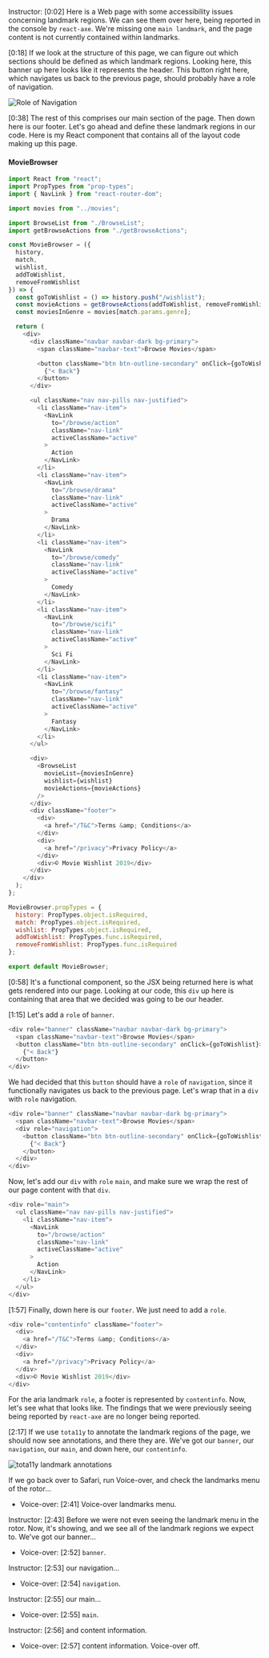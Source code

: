 Instructor: [0:02] Here is a Web page with some accessibility issues concerning landmark regions. We can see them over here, being reported in the console by `react-axe`. We're missing one `main landmark`, and the page content is not currently contained within landmarks.

[0:18] If we look at the structure of this page, we can figure out which sections should be defined as which landmark regions. Looking here, this banner up here looks like it represents the header. This button right here, which navigates us back to the previous page, should probably have a role of navigation.

![Role of Navigation](https://res.cloudinary.com/dg3gyk0gu/image/upload/v1576546145/transcript-images/11_react-define-landmark-regions-of-a-web-page-using-aria-roles-role-navigation.jpg)

[0:38] The rest of this comprises our main section of the page. Then down here is our footer. Let's go ahead and define these landmark regions in our code. Here is my React component that contains all of the layout code making up this page.

#### MovieBrowser

```javascript
import React from "react";
import PropTypes from "prop-types";
import { NavLink } from "react-router-dom";

import movies from "../movies";

import BrowseList from "./BrowseList";
import getBrowseActions from "./getBrowseActions";

const MovieBrowser = ({
  history,
  match,
  wishlist,
  addToWishlist,
  removeFromWishlist
}) => {
  const goToWishlist = () => history.push("/wishlist");
  const movieActions = getBrowseActions(addToWishlist, removeFromWishlist);
  const moviesInGenre = movies[match.params.genre];

  return (
    <div>
      <div className="navbar navbar-dark bg-primary">
        <span className="navbar-text">Browse Movies</span>

        <button className="btn btn-outline-secondary" onClick={goToWishlist}>
          {"< Back"}
        </button>
      </div>

      <ul className="nav nav-pills nav-justified">
        <li className="nav-item">
          <NavLink
            to="/browse/action"
            className="nav-link"
            activeClassName="active"
          >
            Action
          </NavLink>
        </li>
        <li className="nav-item">
          <NavLink
            to="/browse/drama"
            className="nav-link"
            activeClassName="active"
          >
            Drama
          </NavLink>
        </li>
        <li className="nav-item">
          <NavLink
            to="/browse/comedy"
            className="nav-link"
            activeClassName="active"
          >
            Comedy
          </NavLink>
        </li>
        <li className="nav-item">
          <NavLink
            to="/browse/scifi"
            className="nav-link"
            activeClassName="active"
          >
            Sci Fi
          </NavLink>
        </li>
        <li className="nav-item">
          <NavLink
            to="/browse/fantasy"
            className="nav-link"
            activeClassName="active"
          >
            Fantasy
          </NavLink>
        </li>
      </ul>

      <div>
        <BrowseList
          movieList={moviesInGenre}
          wishlist={wishlist}
          movieActions={movieActions}
        />
      </div>
      <div className="footer">
        <div>
          <a href="/T&C">Terms &amp; Conditions</a>
        </div>
        <div>
          <a href="/privacy">Privacy Policy</a>
        </div>
        <div>© Movie Wishlist 2019</div>
      </div>
    </div>
  );
};

MovieBrowser.propTypes = {
  history: PropTypes.object.isRequired,
  match: PropTypes.object.isRequired,
  wishlist: PropTypes.object.isRequired,
  addToWishlist: PropTypes.func.isRequired,
  removeFromWishlist: PropTypes.func.isRequired
};

export default MovieBrowser;
```

[0:58] It's a functional component, so the JSX being returned here is what gets rendered into our page. Looking at our code, this `div` up here is containing that area that we decided was going to be our header.

[1:15] Let's add a `role` of `banner`.

```javascript
<div role="banner" className="navbar navbar-dark bg-primary">
  <span className="navbar-text">Browse Movies</span>
  <button className="btn btn-outline-secondary" onClick={goToWishlist}>
    {"< Back"}
  </button>
</div>
```

We had decided that this `button` should have a `role` of `navigation`, since it functionally navigates us back to the previous page. Let's wrap that in a `div` with `role` navigation.

```javascript
<div role="banner" className="navbar navbar-dark bg-primary">
  <span className="navbar-text">Browse Movies</span>
  <div role="navigation">
    <button className="btn btn-outline-secondary" onClick={goToWishlist}>
      {"< Back"}
    </button>
  </div>
</div>
```

Now, let's add our `div` with `role` `main`, and make sure we wrap the rest of our page content with that `div`.

```javascript
<div role="main">
  <ul className="nav nav-pills nav-justified">
    <li className="nav-item">
      <NavLink
        to="/browse/action"
        className="nav-link"
        activeClassName="active"
      >
        Action
      </NavLink>
    </li>
  </ul>
</div>
```

[1:57] Finally, down here is our `footer`. We just need to add a `role`.

```javascript
<div role="contentinfo" className="footer">
  <div>
    <a href="/T&C">Terms &amp; Conditions</a>
  </div>
  <div>
    <a href="/privacy">Privacy Policy</a>
  </div>
  <div>© Movie Wishlist 2019</div>
</div>
```

For the aria landmark `role`, a footer is represented by `contentinfo`. Now, let's see what that looks like. The findings that we were previously seeing being reported by `react-axe` are no longer being reported.

[2:17] If we use `tota11y` to annotate the landmark regions of the page, we should now see annotations, and there they are. We've got our `banner`, our `navigation`, our `main`, and down here, our `contentinfo`.

![tota11y landmark annotations](https://res.cloudinary.com/dg3gyk0gu/image/upload/v1576545903/transcript-images/11_react-define-landmark-regions-of-a-web-page-using-aria-roles-landmark-annotations.jpg)

If we go back over to Safari, run Voice-over, and check the landmarks menu of the rotor...

- Voice-over: [2:41] Voice-over landmarks menu.

Instructor: [2:43] Before we were not even seeing the landmark menu in the rotor. Now, it's showing, and we see all of the landmark regions we expect to. We've got our banner...

- Voice-over: [2:52] `banner`.

Instructor: [2:53] our navigation...

- Voice-over: [2:54] `navigation`.

Instructor: [2:55] our main...

- Voice-over: [2:55] `main`.

Instructor: [2:56] and content information.

- Voice-over: [2:57] content information. Voice-over off.
